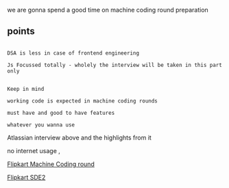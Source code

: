 we are gonna spend a good time on machine coding round preparation 


## points
~~~

DSA is less in case of frontend engineering 

Js Focussed totally - wholely the interview will be taken in this part only 


Keep in mind 

working code is expected in machine coding rounds 

must have and good to have features 

whatever you wanna use 

~~~~


Atlassian interview above and the highlights from it 

no internet usage , 



[Flipkart Machine Coding round ](https://leetcode.com/discuss/interview-question/985247/flipkart-sde-first-round-machine-coding)


[Flipkart SDE2](https://leetcode.com/discuss/interview-question/object-oriented-design/1933234/flipkart-sde-2-machine-coding)


